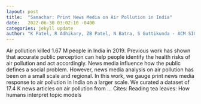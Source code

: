 ```yaml
---
layout: post
title:  "Samachar: Print News Media on Air Pollution in India"
date:   2022-06-30 03:02:10 -0400
categories: jekyll update
author: "K Patel, R Adhikary, ZB Patel, N Batra, S Guttikunda - ACM SIGCAS/SIGCHI …, 2022"
---
```

Air pollution killed 1.67 M people in India in 2019. Previous work has shown that accurate public perception can help people identify the health risks of air pollution and act accordingly. News media influence how the public defines a social problem. However, news media analysis on air pollution has been on a small scale and regional. In this work, we gauge print news media response to air pollution in India on a larger scale. We curated a dataset of 17.4 K news articles on air pollution from …
Cites: ‪Reading tea leaves: How humans interpret topic models‬  